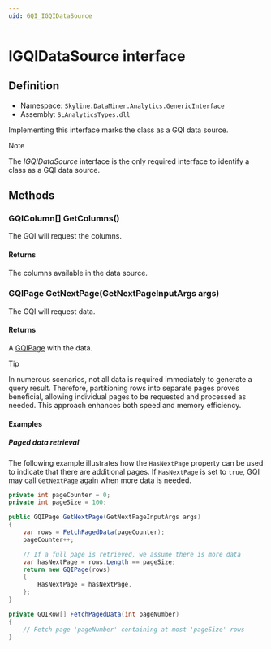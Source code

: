```yaml
---
uid: GQI_IGQIDataSource
---
```


# IGQIDataSource interface

## Definition

- Namespace: `Skyline.DataMiner.Analytics.GenericInterface`
- Assembly: `SLAnalyticsTypes.dll`

Implementing this interface marks the class as a GQI data source.

> [!NOTE]
> The *IGQIDataSource* interface is the only required interface to identify a class as a GQI data source.

## Methods

### GQIColumn[] GetColumns()

The GQI will request the columns.

#### Returns

The columns available in the data source.

### GQIPage GetNextPage(GetNextPageInputArgs args)

The GQI will request data.

#### Returns

A [GQIPage](xref:GQI_GQIPage) with the data.

> [!TIP]
> In numerous scenarios, not all data is required immediately to generate a query result. Therefore, partitioning rows into separate pages proves beneficial, allowing individual pages to be requested and processed as needed. This approach enhances both speed and memory efficiency.

#### Examples

##### Paged data retrieval

The following example illustrates how the `HasNextPage` property can be used to indicate that there are additional pages. If `HasNextPage` is set to `true`, GQI may call `GetNextPage` again when more data is needed.

```csharp
private int pageCounter = 0;
private int pageSize = 100;

public GQIPage GetNextPage(GetNextPageInputArgs args)
{
    var rows = FetchPagedData(pageCounter);
    pageCounter++;

    // If a full page is retrieved, we assume there is more data
    var hasNextPage = rows.Length == pageSize;
    return new GQIPage(rows)
    {
        HasNextPage = hasNextPage,
    };
}

private GQIRow[] FetchPagedData(int pageNumber)
{
    // Fetch page 'pageNumber' containing at most 'pageSize' rows
}
```
